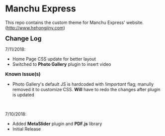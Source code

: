 # Manchu Express

This repo contains the custom theme for Manchu Express' website. (http://www.hehongjiny.com)


<strong style="font-size:20px">Change Log</strong><br />

7/11/2018:
<ul><li>Home Page CSS update for better layout</li>
<li>Switched to <b>Photo Gallery</b> plugin to insert video</li>
</ul>
<strong style="font-size:15px">Known Issue(s)</strong><br />
<ul>
<li>Photo Gallery's default JS is hardcoded with <i>!important</i> flag; manully removed it to customize CSS. <b>Will</b> have to redo the changes after plugin is updated</li>
</ul>
<br />

7/10/2018:
<ul><li>Added <b>MetaSlider</b> plugin and <b>PDF.js</b> library</li>
<li>Initial Release</li>
</ul>
<br />



